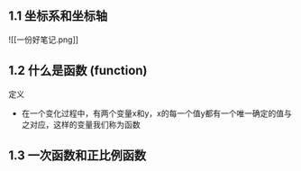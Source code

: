 ## 1.1 坐标系和坐标轴

![[一份好笔记.png]]
## 1.2 什么是函数 (function)
定义
- 在一个变化过程中，有两个变量x和y，x的每一个值y都有一个唯一确定的值与之对应，这样的变量我们称为函数


## 1.3 一次函数和正比例函数
